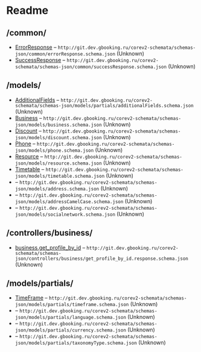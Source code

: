 

 # Readme



## /common/

* [ErrorResponse](./doc//common/errorResponse.schema.md) – `http://git.dev.gbooking.ru/corev2-schemata/schemas-json/common/errorResponse.schema.json` (Unknown)
* [SuccessResponse](./doc//common/successResponse.schema.md) – `http://git.dev.gbooking.ru/corev2-schemata/schemas-json/common/successResponse.schema.json` (Unknown)

## /models/

* [AdditionalFields](./doc//models/additionalField.schema.md) – `http://git.dev.gbooking.ru/corev2-schemata/schemas-json/models/partials/additionalFields.schema.json` (Unknown)
* [Business](./doc//models/business.schema.md) – `http://git.dev.gbooking.ru/corev2-schemata/schemas-json/models/business.schema.json` (Unknown)
* [Discount](./doc//models/discount.schema.md) – `http://git.dev.gbooking.ru/corev2-schemata/schemas-json/models/discount.schema.json` (Unknown)
* [Phone](./doc//models/phone.schema.md) – `http://git.dev.gbooking.ru/corev2-schemata/schemas-json/models/phone.schema.json` (Unknown)
* [Resource](./doc//models/resource.schema.md) – `http://git.dev.gbooking.ru/corev2-schemata/schemas-json/models/resource.schema.json` (Unknown)
* [Timetable](./doc//models/timetable.schema.md) – `http://git.dev.gbooking.ru/corev2-schemata/schemas-json/models/timetable.schema.json` (Unknown)
* [](./doc//models/address.schema.md) – `http://git.dev.gbooking.ru/corev2-schemata/schemas-json/models/address.schema.json` (Unknown)
* [](./doc//models/addressCamelCase.schema.md) – `http://git.dev.gbooking.ru/corev2-schemata/schemas-json/models/addressCamelCase.schema.json` (Unknown)
* [](./doc//models/socialNetwork.schema.md) – `http://git.dev.gbooking.ru/corev2-schemata/schemas-json/models/socialnetwork.schema.json` (Unknown)

## /controllers/business/

* [business.get_profile_by_id](./doc//controllers/business/get_profile_by_id.response.schema.md) – `http://git.dev.gbooking.ru/corev2-schemata/schemas-json/controllers/business/get_profile_by_id.response.schema.json` (Unknown)

## /models/partials/

* [TimeFrame](./doc//models/partials/timeframe.schema.md) – `http://git.dev.gbooking.ru/corev2-schemata/schemas-json/models/partials/timeframe.schema.json` (Unknown)
* [](./doc//models/partials/language.schema.md) – `http://git.dev.gbooking.ru/corev2-schemata/schemas-json/models/partials/language.schema.json` (Unknown)
* [](./doc//models/partials/currency.schema.md) – `http://git.dev.gbooking.ru/corev2-schemata/schemas-json/models/partials/currency.schema.json` (Unknown)
* [](./doc//models/partials/taxonomyType.schema.md) – `http://git.dev.gbooking.ru/corev2-schemata/schemas-json/models/partials/taxonomyType.schema.json` (Unknown)

